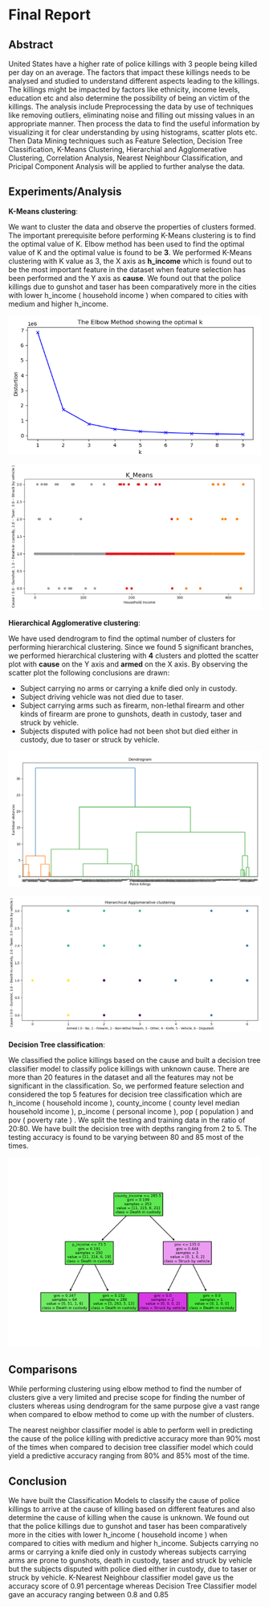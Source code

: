 


# Final Report
## Abstract
United States have a higher rate of police killings with 3 people being killed per day on an average. The factors that impact these killings needs to be analysed and studied to understand different aspects leading to the killings. The killings might be impacted by factors like ethnicity, income levels, education etc and also determine the possibility of being an victim of the killings. The analysis include Preprocessing the data by use of techniques like removing outliers, eliminating noise and filling out missing values in an appropriate manner. Then process the data to find the useful information by visualizing it for clear understanding by using histograms, scatter plots etc. Then Data Mining techniques such as Feature Selection, Decision Tree Classification, K-Means Clustering, Hierarchial and Agglomerative Clustering, Correlation Analysis, Nearest Neighbour Classification, and Pricipal Component Analysis will be applied to further analyse the data.
## Experiments/Analysis
**K-Means clustering**:

We want to cluster the data and observe the properties of clusters formed. The important prerequisite before performing K-Means clustering is to find the optimal value of K. Elbow method has been used to find the optimal value of K and the optimal value is found to be **3**. We performed K-Means clustering with K value as 3, the X axis as **h_income** which is found out to be the most important feature in the dataset when feature selection has been performed  and the Y axis as **cause**. We found out that the police killings due to gunshot and taser has been comparatively more in the cities with lower h_income ( household income ) when compared to cities with medium and higher h_income.

![Elbow method](/images/Elbow.PNG)

![K-Means](/images/K-Means.PNG)

**Hierarchical Agglomerative clustering**:

We have used dendrogram to find the optimal number of clusters for performing hierarchical clustering.
Since we found 5 significant branches, we performed hierarchical clustering with **4** clusters and plotted the scatter plot with **cause** on the Y axis and **armed** on the X axis. By observing the scatter plot the following conclusions are drawn:

 - Subject carrying no arms or carrying a knife died only in custody.
 - Subject driving vehicle was not died due to taser. 
 - Subject carrying arms such as firearm, non-lethal firearm and other kinds of        firearm are prone to gunshots, death in custody, taser and struck by vehicle.
 - Subjects disputed with police had not been shot but died either in
   custody, due to taser or struck by vehicle.

![Dendrogram](/images/Dendrogram.PNG)

![Hierarchical](/images/Hierarchical.PNG)

**Decision Tree classification**:

We classified the police killings based on the cause and built a decision tree classifier model to classify police killings with unknown cause. There are more than 20 features in the dataset and all the features may not be significant in the classification. So, we performed feature selection and considered the top 5 features for decision tree classification which are h_income ( household income ), county_income ( county level median household income ), p_income ( personal income ), pop ( population ) and pov ( poverty rate ) . We split the testing and training data in the ratio of 20:80. We have built the decision tree with depths ranging from 2 to 5. The testing accuracy is found to be varying between 80 and 85 most of the times.

![Decision Tree](/images/Decision%20Tree.png)

## Comparisons

While performing clustering using elbow method to find the number of clusters give a very limited and precise scope for finding the number of clusters whereas using dendrogram for the same purpose give a vast range when compared to elbow method to come up with the number of clusters.

The nearest neighbor classifier model is able to perform well in predicting the cause of the police killing with predictive accuracy more than 90% most of the times when compared to decision tree classifier model which could yield a predictive accuracy ranging from 80% and 85% most of the time.
## Conclusion
We have built the Classification Models to classify the cause of police killings to arrive at the cause of killing based on different features and also determine the cause of killing when the cause is unknown. We found out that the police killings due to gunshot and taser has been comparatively more in the cities with lower h_income ( household income ) when compared to cities with medium and higher h_income. Subjects carrying no arms or carrying a knife died only in custody whereas subjects carrying arms are prone to gunshots, death in custody, taser and struck by vehicle but the subjects disputed with police died either in custody, due to taser or struck by vehicle. K-Nearest Neighbour classifier model gave us the accuracy score of 0.91 percentage whereas Decision Tree Classifier model gave an accuracy ranging between 0.8 and 0.85 


